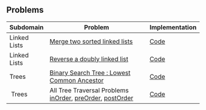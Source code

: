 

## Problems
| Subdomain | Problem | Implementation |
| --- | --- | --- |
| Linked Lists | [Merge two sorted linked lists](https://www.hackerrank.com/challenges/merge-two-sorted-linked-lists/problem) | [Code](https://github.com/Toygarr/data-structures/blob/main/HackerRank/mergeLists.c) |
| Linked Lists | [Reverse a doubly linked list](https://www.hackerrank.com/challenges/reverse-a-doubly-linked-list/problem) | [Code](https://github.com/Toygarr/data-structures/blob/main/HackerRank/reverseList.c) |
| Trees | [Binary Search Tree : Lowest Common Ancestor](https://www.hackerrank.com/challenges/binary-search-tree-lowest-common-ancestor/problem) | [Code](https://github.com/Toygarr/data-structures/blob/main/HackerRank/commonAncestor.c) |
| Trees | All Tree Traversal Problems [inOrder](https://www.hackerrank.com/challenges/tree-inorder-traversal/problem), [preOrder](https://www.hackerrank.com/challenges/tree-preorder-traversal/problem), [postOrder](https://www.hackerrank.com/challenges/tree-postorder-traversal/problem?isFullScreen=true) | [Code](https://github.com/Toygarr/data-structures/blob/main/HackerRank/traverse.c) |
